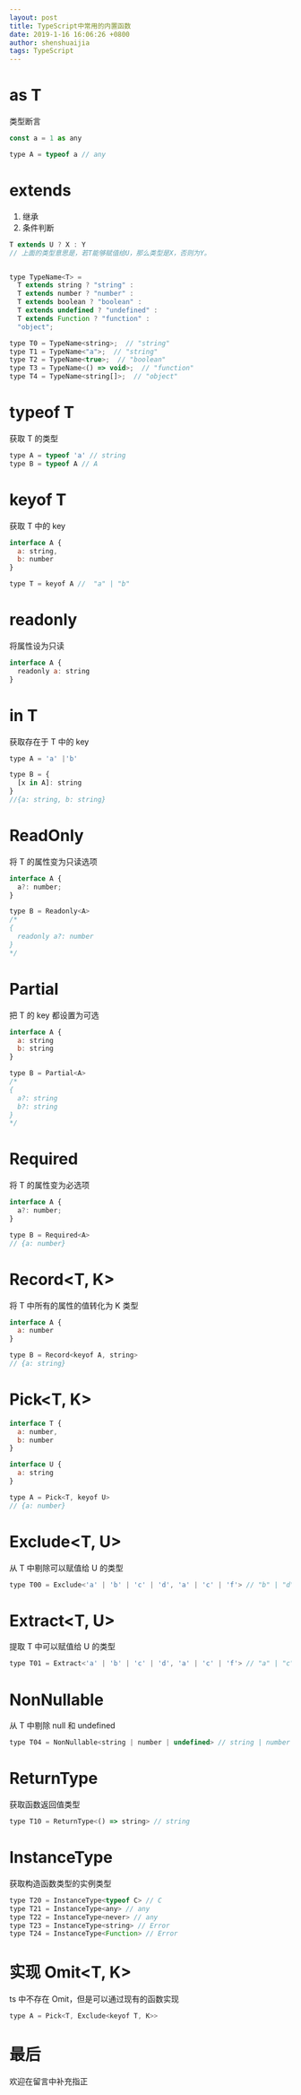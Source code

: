 ```yaml
---
layout: post
title: TypeScript中常用的内置函数
date: 2019-1-16 16:06:26 +0800
author: shenshuaijia
tags: TypeScript
---
```


# as T

类型断言

```javascript
const a = 1 as any

type A = typeof a // any
```

# extends

1. 继承
2. 条件判断

```javascript
T extends U ? X : Y
// 上面的类型意思是，若T能够赋值给U，那么类型是X，否则为Y。


type TypeName<T> =
  T extends string ? "string" :
  T extends number ? "number" :
  T extends boolean ? "boolean" :
  T extends undefined ? "undefined" :
  T extends Function ? "function" :
  "object";

type T0 = TypeName<string>;  // "string"
type T1 = TypeName<"a">;  // "string"
type T2 = TypeName<true>;  // "boolean"
type T3 = TypeName<() => void>;  // "function"
type T4 = TypeName<string[]>;  // "object"
```

# typeof T

获取 T 的类型

```javascript
type A = typeof 'a' // string
type B = typeof A // A
```

# keyof T

获取 T 中的 key

```javascript
interface A {
  a: string,
  b: number
}

type T = keyof A //  "a" | "b"
```

# readonly

将属性设为只读

```javascript
interface A {
  readonly a: string
}
```

# in T

获取存在于 T 中的 key

```javascript
type A = 'a' |'b'

type B = {
  [x in A]: string
}
//{a: string, b: string}
```

# ReadOnly<T>

将 T 的属性变为只读选项

```javascript
interface A {
  a?: number;
}

type B = Readonly<A>
/*
{
  readonly a?: number
}
*/
```

# Partial<T>

把 T 的 key 都设置为可选

```javascript
interface A {
  a: string
  b: string
}

type B = Partial<A>
/*
{
  a?: string
  b?: string
}
*/
```

# Required<T>

将 T 的属性变为必选项

```javascript
interface A {
  a?: number;
}

type B = Required<A>
// {a: number}
```

# Record<T, K>

将 T 中所有的属性的值转化为 K 类型

```javascript
interface A {
  a: number
}

type B = Record<keyof A, string>
// {a: string}
```

# Pick<T, K>

```javascript
interface T {
  a: number,
  b: number
}

interface U {
  a: string
}

type A = Pick<T, keyof U>
// {a: number}
```

# Exclude<T, U>

从 T 中剔除可以赋值给 U 的类型

```javascript
type T00 = Exclude<'a' | 'b' | 'c' | 'd', 'a' | 'c' | 'f'> // "b" | "d"
```

# Extract<T, U>

提取 T 中可以赋值给 U 的类型

```javascript
type T01 = Extract<'a' | 'b' | 'c' | 'd', 'a' | 'c' | 'f'> // "a" | "c"
```

# NonNullable<T>

从 T 中剔除 null 和 undefined

```javascript
type T04 = NonNullable<string | number | undefined> // string | number
```

# ReturnType<T>

获取函数返回值类型

```javascript
type T10 = ReturnType<() => string> // string
```

# InstanceType<T>

获取构造函数类型的实例类型

```javascript
type T20 = InstanceType<typeof C> // C
type T21 = InstanceType<any> // any
type T22 = InstanceType<never> // any
type T23 = InstanceType<string> // Error
type T24 = InstanceType<Function> // Error
```

# 实现 Omit<T, K>

ts 中不存在 Omit，但是可以通过现有的函数实现

```javascript
type A = Pick<T, Exclude<keyof T, K>>
```

# 最后

欢迎在留言中补充指正
